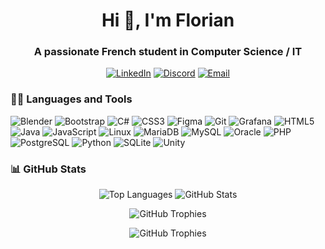 <h1 align="center">Hi 👋, I'm Florian</h1>
<h3 align="center">A passionate French student in Computer Science / IT</h3>

<p align="center">
  <a href="https://www.linkedin.com/in/florian-f-0b880a286/" target="_blank"><img src="https://img.shields.io/badge/-LinkedIn-0077B5?style=flat-square&logo=LinkedIn&logoColor=white" alt="LinkedIn"></a>
  <a href="https://discord.com/users/_odonata" target="_blank"><img src="https://img.shields.io/badge/-Discord-7289DA?style=flat-square&logo=Discord&logoColor=white" alt="Discord"></a>
  <a href="mailto:florian.fabre@iut-rodez.fr" target="_blank"><img src="https://img.shields.io/badge/-Email-D14836?style=flat-square&logo=Gmail&logoColor=white" alt="Email"></a>
</p>

### 👨‍💻 Languages and Tools

<p align="left">
  <img src="https://img.shields.io/badge/-Blender-E76D24?style=flat-square&logo=Blender&logoColor=white" alt="Blender" />
  <img src="https://img.shields.io/badge/-Bootstrap-7952B3?style=flat-square&logo=Bootstrap&logoColor=white" alt="Bootstrap" />
  <img src="https://img.shields.io/badge/-C%23-239120?style=flat-square&logo=C%20Sharp&logoColor=white" alt="C#" />
  <img src="https://img.shields.io/badge/-CSS3-1572B6?style=flat-square&logo=CSS3&logoColor=white" alt="CSS3" />
  <img src="https://img.shields.io/badge/-Figma-F24E1E?style=flat-square&logo=Figma&logoColor=white" alt="Figma" />
  <img src="https://img.shields.io/badge/-Git-F05032?style=flat-square&logo=Git&logoColor=white" alt="Git" />
  <img src="https://img.shields.io/badge/-Grafana-F46800?style=flat-square&logo=Grafana&logoColor=white" alt="Grafana" />
  <img src="https://img.shields.io/badge/-HTML5-E34F26?style=flat-square&logo=HTML5&logoColor=white" alt="HTML5" />
  <img src="https://img.shields.io/badge/-Java-007396?style=flat-square&logo=Java&logoColor=white" alt="Java" />
  <img src="https://img.shields.io/badge/-JavaScript-F7DF1E?style=flat-square&logo=JavaScript&logoColor=black" alt="JavaScript" />
  <img src="https://img.shields.io/badge/-Linux-FCC624?style=flat-square&logo=Linux&logoColor=black" alt="Linux" />
  <img src="https://img.shields.io/badge/-MariaDB-003545?style=flat-square&logo=MariaDB&logoColor=white" alt="MariaDB" />
  <img src="https://img.shields.io/badge/-MySQL-4479A1?style=flat-square&logo=MySQL&logoColor=white" alt="MySQL" />
  <img src="https://img.shields.io/badge/-Oracle-F80000?style=flat-square&logo=Oracle&logoColor=white" alt="Oracle" />
  <img src="https://img.shields.io/badge/-PHP-777BB4?style=flat-square&logo=PHP&logoColor=white" alt="PHP" />
  <img src="https://img.shields.io/badge/-PostgreSQL-336791?style=flat-square&logo=PostgreSQL&logoColor=white" alt="PostgreSQL" />
  <img src="https://img.shields.io/badge/-Python-3776AB?style=flat-square&logo=Python&logoColor=white" alt="Python" />
  <img src="https://img.shields.io/badge/-SQLite-003B57?style=flat-square&logo=SQLite&logoColor=white" alt="SQLite" />
  <img src="https://img.shields.io/badge/-Unity-000000?style=flat-square&logo=Unity&logoColor=white" alt="Unity" />
</p>

### 📊 GitHub Stats

<p align="center">
  <img src="https://github-readme-stats.vercel.app/api/top-langs?username=odonata971&show_icons=true&layout=compact&theme=radical" alt="Top Languages" />
  <img src="https://github-readme-stats.vercel.app/api?username=odonata971&show_icons=true&theme=radical" alt="GitHub Stats" />
</p>

<p align="center">
  <img src="https://github-profile-trophy.vercel.app/?username=odonata971&theme=radical" alt="GitHub Trophies" />
</p>

<p align="center">
  <img src="https://leetcard.jacoblin.cool/Odonata971?theme=light,unicorn&ext=heatmap" alt="GitHub Trophies" />
</p>
